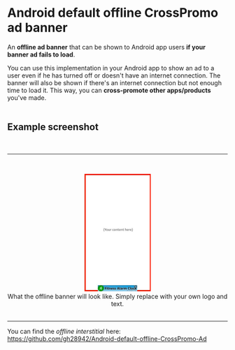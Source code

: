 # Android default offline CrossPromo ad banner
An <b>offline ad banner</b> that can be shown to Android app users <b>if your banner ad fails to load</b>.

You can use this implementation in your Android app to show an ad to a user even if he has turned off or doesn't have an internet connection. The banner will also be shown if there's an internet connection but not enough time to load it. This way, you can <b>cross-promote other apps/products</b> you've made.
<br><br>

## Example screenshot

<br>
<hr>
<br>
<p align="center">
<img src="https://raw.githubusercontent.com/gh28942/Android-default-offline-CrossPromo-Ad-banner/master/examples/screenshot_20190630.jpg" width="30%">
<br>What the offline banner will look like. Simply replace with your own logo and text.</br>
<br>
</p>
<hr>
 
You can find the <i>offline interstitial</i> here: https://github.com/gh28942/Android-default-offline-CrossPromo-Ad
<br><br>
